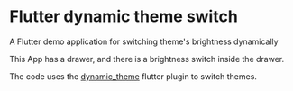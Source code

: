 # Flutter dynamic theme switch

A Flutter demo application for switching theme&#x27;s brightness dynamically

This App has a drawer, and there is a brightness switch inside the drawer.

The code uses the [dynamic_theme](https://github.com/Norbert515/dynamic_theme) flutter plugin to switch themes.
